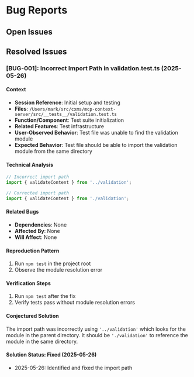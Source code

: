# Bug Reports

## Open Issues

## Resolved Issues

### [BUG-001]: Incorrect Import Path in validation.test.ts (2025-05-26)

#### Context
- **Session Reference**: Initial setup and testing
- **Files**: `/Users/mark/src/cxms/mcp-context-server/src/__tests__/validation.test.ts`
- **Function/Component**: Test suite initialization
- **Related Features**: Test infrastructure
- **User-Observed Behavior**: Test file was unable to find the validation module
- **Expected Behavior**: Test file should be able to import the validation module from the same directory

#### Technical Analysis
```typescript
// Incorrect import path
import { validateContent } from '../validation';

// Corrected import path
import { validateContent } from './validation';
```

#### Related Bugs
- **Dependencies**: None
- **Affected By**: None
- **Will Affect**: None

#### Reproduction Pattern
1. Run `npm test` in the project root
2. Observe the module resolution error

#### Verification Steps
1. Run `npm test` after the fix
2. Verify tests pass without module resolution errors

#### Conjectured Solution
The import path was incorrectly using `'../validation'` which looks for the module in the parent directory. It should be `'./validation'` to reference the module in the same directory.

#### Solution Status: Fixed (2025-05-26)
- 2025-05-26: Identified and fixed the import path

